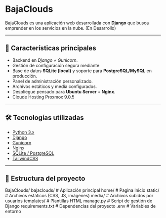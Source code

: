 #  BajaClouds

BajaClouds es una aplicación web desarrollada con **Django** que busca emprender en los servicios en la nube.  (En Desarrollo)

---

## 🚀 Características principales
- Backend en *Django + Gunicorn*.
- Gestión de configuración segura mediante 
- Base de datos **SQLite (local)** y soporte para **PostgreSQL/MySQL** en producción.
- Panel de administración personalizado.
- Archivos estáticos y media configurados.
- Despliegue pensado para **Ubuntu Server + Nginx**.
- Cloude Hosting  Proxmox 9.0.5
---

## 🛠️ Tecnologías utilizadas
- [Python 3.x](https://www.python.org/)
- [Django](https://www.djangoproject.com/)
- [Gunicorn](https://gunicorn.org/)
- [Nginx](https://nginx.org/)
- [SQLite / PostgreSQL](https://www.postgresql.org/)
- [TailwindCSS](https://tailwindcss.com/) 

---

## 📂 Estructura del proyecto
BajaClouds/
  bajaclouds/ # Aplicación principal
  home/ # Pagina Inicio
  static/ # Archivos estáticos (CSS, JS, imágenes)
  media/ # Archivos subidos por usuarios
  templates/ # Plantillas HTML
  manage.py # Script de gestión de Django
  requirements.txt # Dependencias del proyecto
  .env # Variables de entorno 
